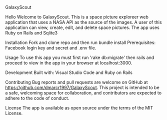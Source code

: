 GalaxyScout

Hello Welcome to GalaxyScout. This is a space picture exploreer web application that uses a NASA API as the source of the images. A user of this application can view, create, edit, and delete space pictures. The app uses Ruby on Rails and Sqlite3 

Installation
Fork and clone repo and then run bundle install
Prerequisites: Facebook login key and secret and .env file.  

Usage
To use this app you must first run 'rake db:migrate' then rails and proceed to view in the app in your browser at localhost:3000.

Development
Built with: Visual Studio Code and Ruby on Rails

Contributing
Bug reports and pull requests are welcome on GitHub at https://github.com/dmarcr1997/GalaxyScout. This project is intended to be a safe, welcoming space for collaboration, and contributors are expected to adhere to the code of conduct.

License
The app is available as open source under the terms of the MIT License.
